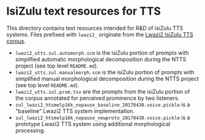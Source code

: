 IsiZulu text resources for TTS
===============================

This directory contains text resources intended for R&D of isiZulu TTS systems. Files prefixed with `lwazi2_` originate from the [Lwazi2 IsiZulu TTS corpus][rma:zul].

 - `lwazi2_utts.zul.automorph.scm` is the isiZulu portion of prompts with simplified automatic morphological decomposition during the NTTS project (see top level `README.md`).
 - `lwazi2_utts.zul.manualmorph.scm` is the isiZulu portion of prompts with simplified manual morphological decomposition during the NTTS project (see top level `README.md`).
 - `lwazi2_utts.zul.prom.tsv` are the prompts from the isiZulu portion of the corpus annotated for perceived prominence by two listeners.
 - `zul_lwazi2_htsmelp16k_nopause_baseline_20170430.voice.pickle` is a "baseline" Lwazi2 TTS system implementation.
 - `zul_lwazi2_htsmelp16k_nopause_newproto_20170430.voice.pickle` is a prototype Lwazi2 TTS system using additional morphological processing.

[rma:zul]: http://rma.nwu.ac.za/index.php/lwazi2-zu-tts-corpus.html
